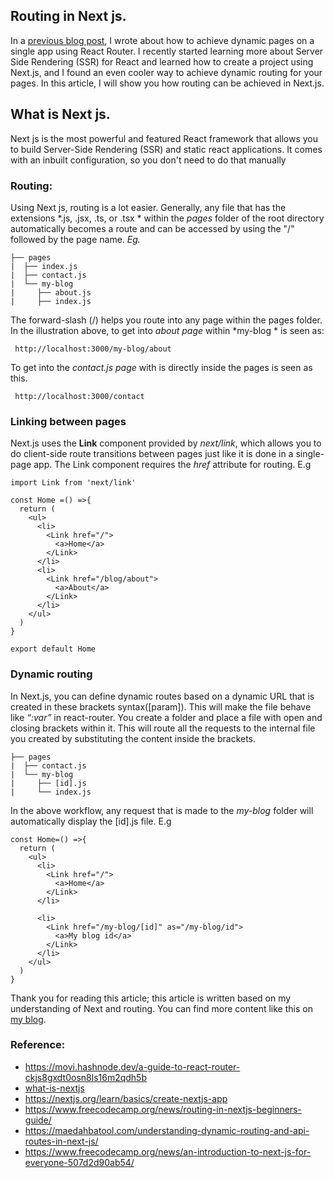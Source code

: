 ## Routing in Next js.

In a [previous blog post](https://movi.hashnode.dev/a-guide-to-react-router-ckjs8gxdt0osn8ls16m2qdh5b), I wrote about how to achieve dynamic pages on a single app using React Router.  I recently started learning more about Server Side Rendering (SSR) for React and learned how to create a project using Next.js, and I found an even cooler way to achieve dynamic routing for your pages.
In this article, I will show you how routing can be achieved in Next.js.


## What is Next js.
Next js is the most powerful and featured React framework that allows you to build Server-Side Rendering (SSR) and static react applications. It comes with an inbuilt configuration, so you don't need to do that manually 
### Routing:
 Using Next js, routing is a lot easier. Generally, any file that has the extensions *.js, .jsx, .ts, or .tsx * within the *pages* folder of the root directory automatically becomes a route and can be accessed by using the "/" followed by the page name. 
*Eg.*


```
├── pages
|  ├── index.js
|  ├── contact.js
|  └── my-blog 
|     ├── about.js
|     ├── index.js
``` 
The forward-slash (/) helps you route into any page within the pages folder. In the illustration above, to get into *about page* within *my-blog * is seen as:
```
 http://localhost:3000/my-blog/about
``` 
To get into the *contact.js page* with is directly inside the pages is seen as this.

```
 http://localhost:3000/contact
``` 

### Linking between pages
Next.js uses the **Link** component provided by *next/link*, which allows you to do client-side route transitions between pages just like it is done in a single-page app. The Link component requires the *href* attribute for routing.
E.g

```
import Link from 'next/link'

const Home =() =>{
  return (
    <ul>
      <li>
        <Link href="/">
          <a>Home</a>
        </Link>
      </li>
      <li>
        <Link href="/blog/about">
          <a>About</a>
        </Link>
      </li>
    </ul>
  )
}

export default Home
``` 

### Dynamic routing
In Next.js, you can define dynamic routes based on a dynamic URL that is created in these brackets syntax([param]). This will make the file behave like *“:var”* in react-router. You create a folder and place a file with open and closing brackets within it. This will route all the requests to the internal file you created by substituting the content inside the brackets.

```
├── pages
|  ├── contact.js
|  └── my-blog
|     ├── [id].js
|     └── index.js
``` 
In the above workflow, any request that is made to the *my-blog* folder will automatically display the [id].js file.
E.g

```
const Home=() =>{
  return (
    <ul>
      <li>
        <Link href="/">
          <a>Home</a>
        </Link>
      </li>
      
      <li>
        <Link href="/my-blog/[id]" as="/my-blog/id">
          <a>My blog id</a>
        </Link>
      </li>
    </ul>
  )
}
``` 

Thank you for reading this article; this article is written based on my understanding of Next and routing. You can find more content like this on [my blog](https://movi.hashnode.dev/).

### Reference:
- https://movi.hashnode.dev/a-guide-to-react-router-ckjs8gxdt0osn8ls16m2qdh5b
- [what-is-nextjs](https://buttercms.com/blog/what-is-nextjs/)
- https://nextjs.org/learn/basics/create-nextjs-app
- https://www.freecodecamp.org/news/routing-in-nextjs-beginners-guide/
- https://maedahbatool.com/understanding-dynamic-routing-and-api-routes-in-next-js/
- https://www.freecodecamp.org/news/an-introduction-to-next-js-for-everyone-507d2d90ab54/
